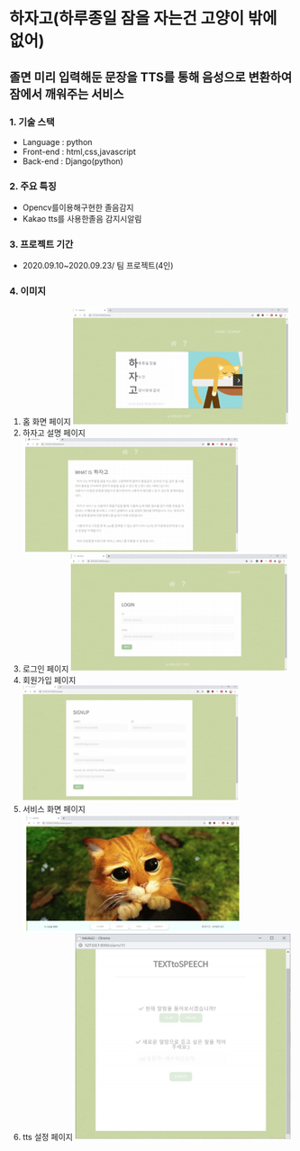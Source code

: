 # 하자고(하루종일 잠을 자는건 고양이 밖에 없어)

## 졸면 미리 입력해둔 문장을 TTS를 통해 음성으로 변환하여 잠에서 깨워주는 서비스

### 1. 기술 스택
+ Language : python
+ Front-end : html,css,javascript
+ Back-end : Django(python)

### 2. 주요 특징
+ Opencv를이용해구현한 졸음감지
+ Kakao tts를 사용한졸음 감지시알림

### 3. 프로젝트 기간 
+ 2020.09.10~2020.09.23/ 팀 프로젝트(4인)

### 4. 이미지
1. 홈 화면 페이지
<img src="/hajago/하자고1.png" width="80%" height="50%" title="하자고 홈페이지 이미지" alt="홈화면"></img>   
2. 하자고 설명 페이지
<img src="/hajago/하자고2.png" width="80%" height="50%" title="하자고 홈페이지 이미지" alt="설명 화면"></img>
3. 로그인 페이지
<img src="/hajago/하자고3.png" width="80%" height="50%" title="하자고 홈페이지 이미지" alt="로그인 화면"></img>   
4. 회원가입 페이지
<img src="/hajago/하자고4.png" width="80%" height="50%" title="하자고 홈페이지 이미지" alt="회원가입 화면"></img>
5. 서비스 화면 페이지
<img src="/hajago/하자고5.png" width="80%" height="50%" title="하자고 홈페이지 이미지" alt="서비스 화면"></img>   
6. tts 설정 페이지
<img src="/hajago/하자고6.png" width="80%" height="50%" title="하자고 홈페이지 이미지" alt="tts 설정 화면"></img>
